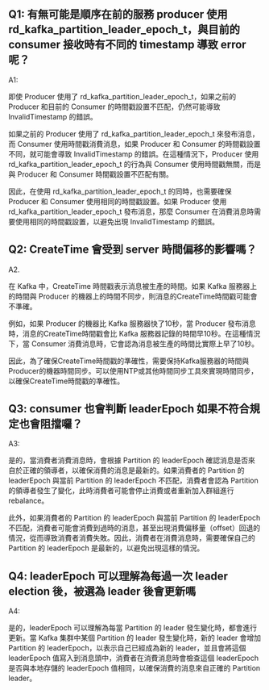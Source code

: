 

## Q1: 有無可能是順序在前的服務 producer 使用 rd_kafka_partition_leader_epoch_t，與目前的 consumer 接收時有不同的 timestamp 導致 error 呢？

A1:

即使 Producer 使用了 rd_kafka_partition_leader_epoch_t，如果之前的 Producer 和目前的 Consumer 的時間戳設置不匹配，仍然可能導致 InvalidTimestamp 的錯誤。

如果之前的 Producer 使用了 rd_kafka_partition_leader_epoch_t 來發布消息，而 Consumer 使用時間戳消費消息，如果 Producer 和 Consumer 的時間戳設置不同，就可能會導致 InvalidTimestamp 的錯誤。在這種情況下，Producer 使用 rd_kafka_partition_leader_epoch_t 的行為與 Consumer 使用時間戳無關，而是與 Producer 和 Consumer 時間戳設置不匹配有關。

因此，在使用 rd_kafka_partition_leader_epoch_t 的同時，也需要確保 Producer 和 Consumer 使用相同的時間戳設置。如果 Producer 使用 rd_kafka_partition_leader_epoch_t 發布消息，那麼 Consumer 在消費消息時需要使用相同的時間戳設置，以避免出現 InvalidTimestamp 的錯誤。




## Q2: CreateTime 會受到 server 時間偏移的影響嗎？

A2. 

在 Kafka 中，CreateTime 時間戳表示消息被生產的時間。如果 Kafka 服務器上的時間與 Producer 的機器上的時間不同步，則消息的CreateTime時間戳可能會不準確。

例如，如果 Producer 的機器比 Kafka 服務器快了10秒，當 Producer 發布消息時，消息的CreateTime時間戳會比 Kafka 服務器記錄的時間早10秒。在這種情況下，當 Consumer 消費消息時，它會認為消息被生產的時間比實際上早了10秒。

因此，為了確保CreateTime時間戳的準確性，需要保持Kafka服務器的時間與Producer的機器時間同步。可以使用NTP或其他時間同步工具來實現時間同步，以確保CreateTime時間戳的準確性。



## Q3: consumer 也會判斷 leaderEpoch 如果不符合規定也會阻擋囉？

A3:

是的，當消費者消費消息時，會根據 Partition 的 leaderEpoch 確認消息是否來自於正確的領導者，以確保消費的消息是最新的。如果消費者的 Partition 的 leaderEpoch 與當前 Partition 的 leaderEpoch 不匹配，消費者會認為 Partition 的領導者發生了變化，此時消費者可能會停止消費或者重新加入群組進行 rebalance。

此外，如果消費者的 Partition 的 leaderEpoch 與當前 Partition 的 leaderEpoch 不匹配，消費者可能會消費到過時的消息，甚至出現消費偏移量（offset）回退的情況，從而導致消費者消費失敗。因此，消費者在消費消息時，需要確保自己的 Partition 的 leaderEpoch 是最新的，以避免出現這樣的情況。


## Q4: leaderEpoch 可以理解為每過一次  leader election 後，被選為 leader 後會更新嗎

A4: 

是的，leaderEpoch 可以理解為每當 Partition 的 leader 發生變化時，都會進行更新。當 Kafka 集群中某個 Partition 的 leader 發生變化時，新的 leader 會增加 Partition 的 leaderEpoch，以表示自己已經成為新的 leader，並且會將這個 leaderEpoch 值寫入到消息頭中，消費者在消費消息時會檢查這個 leaderEpoch 是否與本地存儲的 leaderEpoch 值相同，以確保消費的消息來自正確的 Partition leader。